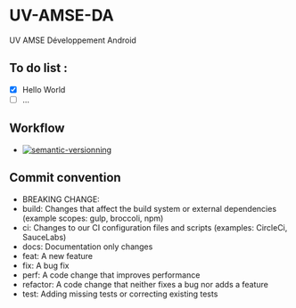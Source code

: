 # UV-AMSE-DA

UV AMSE Développement Android

## To do list : 
- [X] Hello World
- [ ] ...

## Workflow

- [![semantic-versionning](https://img.shields.io/github/workflow/status/LazyKeru/UV-AMSE-DA/Semantic-versionning?style=plastic&label=Versionning)](https://github.com/LazyKeru/UV-AMSE-DA/actions/workflows/semantic_versioning.yml)

## Commit convention

- BREAKING CHANGE: 
- build: Changes that affect the build system or external dependencies (example scopes: gulp, broccoli, npm)
- ci: Changes to our CI configuration files and scripts (examples: CircleCi, SauceLabs)
- docs: Documentation only changes
- feat: A new feature
- fix: A bug fix
- perf: A code change that improves performance
- refactor: A code change that neither fixes a bug nor adds a feature
- test: Adding missing tests or correcting existing tests